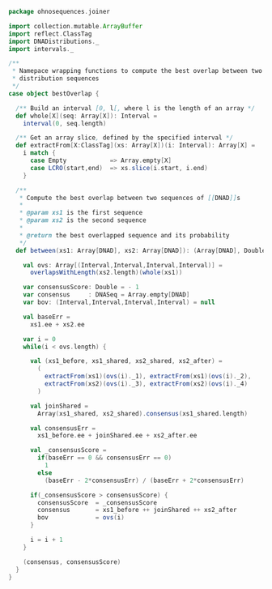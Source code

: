 
```scala
package ohnosequences.joiner

import collection.mutable.ArrayBuffer
import reflect.ClassTag
import DNADistributions._
import intervals._

/**
 * Namepace wrapping functions to compute the best overlap between two DNA
 * distribution sequences
 */
case object bestOverlap {

  /** Build an interval [0, l[, where l is the length of an array */
  def whole[X](seq: Array[X]): Interval =
    interval(0, seq.length)

  /** Get an array slice, defined by the specified interval */
  def extractFrom[X:ClassTag](xs: Array[X])(i: Interval): Array[X] =
    i match {
      case Empty            => Array.empty[X]
      case LCRO(start,end)  => xs.slice(i.start, i.end)
    }

  /**
   * Compute the best overlap between two sequences of [[DNAD]]s
   *
   * @param xs1 is the first sequence
   * @param xs2 is the second sequence
   *
   * @return the best overlapped sequence and its probability
   */
  def between(xs1: Array[DNAD], xs2: Array[DNAD]): (Array[DNAD], Double) = {

    val ovs: Array[(Interval,Interval,Interval,Interval)] =
      overlapsWithLength(xs2.length)(whole(xs1))

    var consensusScore: Double = - 1
    var consensus     : DNASeq = Array.empty[DNAD]
    var bov: (Interval,Interval,Interval,Interval) = null

    val baseErr =
      xs1.ee + xs2.ee

    var i = 0
    while(i < ovs.length) {

      val (xs1_before, xs1_shared, xs2_shared, xs2_after) =
        (
          extractFrom(xs1)(ovs(i)._1), extractFrom(xs1)(ovs(i)._2),
          extractFrom(xs2)(ovs(i)._3), extractFrom(xs2)(ovs(i)._4)
        )

      val joinShared =
        Array(xs1_shared, xs2_shared).consensus(xs1_shared.length)

      val consensusErr =
        xs1_before.ee + joinShared.ee + xs2_after.ee

      val _consensusScore =
        if(baseErr == 0 && consensusErr == 0)
          1
        else
          (baseErr - 2*consensusErr) / (baseErr + 2*consensusErr)

      if(_consensusScore > consensusScore) {
        consensusScore  = _consensusScore
        consensus       = xs1_before ++ joinShared ++ xs2_after
        bov             = ovs(i)
      }

      i = i + 1
    }

    (consensus, consensusScore)
  }
}

```




[main/scala/intervals.scala]: intervals.scala.md
[main/scala/package.scala]: package.scala.md
[main/scala/bestOverlap.scala]: bestOverlap.scala.md
[main/scala/DNADistributions.scala]: DNADistributions.scala.md
[main/scala/consensus.scala]: consensus.scala.md
[test/scala/Intervals.scala]: ../../test/scala/Intervals.scala.md
[test/scala/BestOverlap.scala]: ../../test/scala/BestOverlap.scala.md
[test/scala/Joining.scala]: ../../test/scala/Joining.scala.md
[test/scala/Joiner.scala]: ../../test/scala/Joiner.scala.md
[test/scala/Consensus.scala]: ../../test/scala/Consensus.scala.md